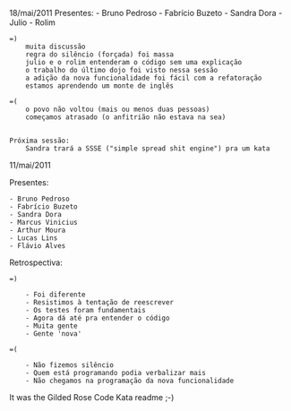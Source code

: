 18/mai/2011
Presentes:
    - Bruno Pedroso
	- Fabrício Buzeto
	- Sandra Dora
	- Julio
	- Rolim
	
	=)
	    muita discussão
	    regra do silêncio (forçada) foi massa
	    julio e o rolim entenderam o código sem uma explicação
	    o trabalho do último dojo foi visto nessa sessão
	    a adição da nova funcionalidade foi fácil com a refatoração
	    estamos aprendendo um monte de inglês
	    
	=(
	    o povo não voltou (mais ou menos duas pessoas)
	    começamos atrasado (o anfitrião não estava na sea)
	    
	
	Próxima sessão:
	    Sandra trará a SSSE ("simple spread shit engine") pra um kata



11/mai/2011

Presentes:

	- Bruno Pedroso
	- Fabrício Buzeto
	- Sandra Dora
	- Marcus Vinicius
	- Arthur Moura
	- Lucas Lins
	- Flávio Alves

Retrospectiva:

	=)
	
		- Foi diferente
		- Resistimos à tentação de reescrever
		- Os testes foram fundamentais
		- Agora dá até pra entender o código
		- Muita gente
		- Gente 'nova'
		
	=(

		- Não fizemos silêncio
		- Quem está programando podia verbalizar mais
		- Não chegamos na programação da nova funcionalidade



It was the Gilded Rose Code Kata readme ;-)

